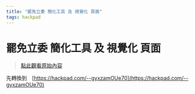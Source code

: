 ```yaml
---
title: "罷免立委 簡化工具 及 視覺化 頁面"
tags: hackpad
---
```


# 罷免立委 簡化工具 及 視覺化 頁面

> [點此觀看原始內容](https://g0v.hackpad.tw/noET2uVU45c)


先轉換到　[https://hackpad.com/--gyxzamOUe70](https://hackpad.com/--gyxzamOUe70)




